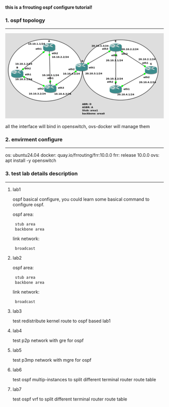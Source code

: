 **this is a frrouting ospf configure tutorial!**

### 1. ospf topology
--------------------

![image](../../../image/frrouting/ospf_topology.png)

all the interface will bind in openswitch, ovs-docker will manage them

### 2. envirment configure
--------------------------

os: ubuntu24.04
docker: quay.io/frrouting/frr:10.0.0
frr: release 10.0.0
ovs: apt install -y openswitch

### 3. test lab details description
-----------------------------------

1. lab1

    ospf basical configure, you could learn some basical command to configure ospf.

    ospf area:
        
        stub area
        backbone area
    link network:

        broadcast
2. lab2

    ospf area:
        
        stub area
        backbone area
    link network:

        broadcast

3. lab3

    test redistribute kernel route to ospf based lab1

3. lab4

    test p2p network with gre for ospf

4. lab5

    test p3mp network with mgre for ospf

5. lab6
   
   test ospf multip-instances to split different terminal router route table

6. lab7
 
   test ospf vrf to split different terminal router route table
